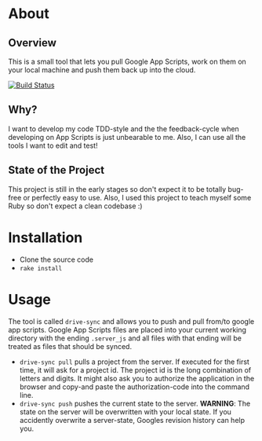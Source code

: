 About
=====

Overview
--------

This is a small tool that lets you pull Google App Scripts, work on them on your local machine and push them back up into the cloud. 

[![Build Status](https://travis-ci.org/flosell/gascripts-sync.svg?branch=master)](https://travis-ci.org/flosell/gascripts-sync)

Why?
----

I want to develop my code TDD-style and the the feedback-cycle when developing on App Scripts is just unbearable to me. Also, I can use all the tools I want to edit and test!

State of the Project
--------------------

This project is still in the early stages so don't expect it to be totally bug-free or perfectly easy to use. Also, I used this project to teach myself some Ruby so don't expect a clean codebase :)


Installation
============

* Clone the source code
* `rake install`

Usage
=====

The tool is called `drive-sync` and allows you to push and pull from/to google app scripts. Google App Scripts files are placed into your current working directory with the ending `.server_js` and all files with that ending will be treated as files that should be synced. 

* `drive-sync pull` pulls a project from the server. If executed for the first time, it will ask for a project id. The project id is the long combination of letters and digits. It might also ask you to authorize the application in the browser and copy-and paste the authorization-code into the command line. 
* `drive-sync push` pushes the current state to the server. **WARNING**: The state on the server will be overwritten with your local state. If you accidently overwrite a server-state, Googles revision history can help you.
